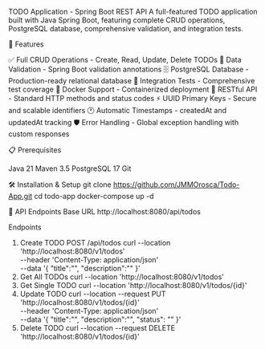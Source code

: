 TODO Application - Spring Boot REST API
A full-featured TODO application built with Java Spring Boot, featuring complete CRUD operations, PostgreSQL database, comprehensive validation, and integration tests.


🚀 Features

✅ Full CRUD Operations - Create, Read, Update, Delete TODOs
🔐 Data Validation - Spring Boot validation annotations
🗄️ PostgreSQL Database - Production-ready relational database
🧪 Integration Tests - Comprehensive test coverage
🐳 Docker Support - Containerized deployment
📝 RESTful API - Standard HTTP methods and status codes
⚡ UUID Primary Keys - Secure and scalable identifiers
🕐 Automatic Timestamps - createdAt and updatedAt tracking
🛡️ Error Handling - Global exception handling with custom responses

📋 Prerequisites

Java 21
Maven 3.5
PostgreSQL 17
Git

🛠️ Installation & Setup
git clone https://github.com/JMMOrosca/Todo-App.git
cd todo-app
docker-compose up -d

📡 API Endpoints
Base URL
http://localhost:8080/api/todos

Endpoints
1. Create TODO
   POST /api/todos
curl --location 'http://localhost:8080/v1/todos' \
--header 'Content-Type: application/json' \
--data '{
    "title":"",
    "description":""
}'
2. Get All TODOs
   curl --location 'http://localhost:8080/v1/todos'
3. Get Single TODO
curl --location 'http://localhost:8080/v1/todos/{id}'
4. Update TODO
curl --location --request PUT 'http://localhost:8080/v1/todos/{id}' \
--header 'Content-Type: application/json' \
--data '{
    "title":"",
    "description":"",
    "status": ""
}'
5. Delete TODO
curl --location --request DELETE 'http://localhost:8080/v1/todos/{id}'
